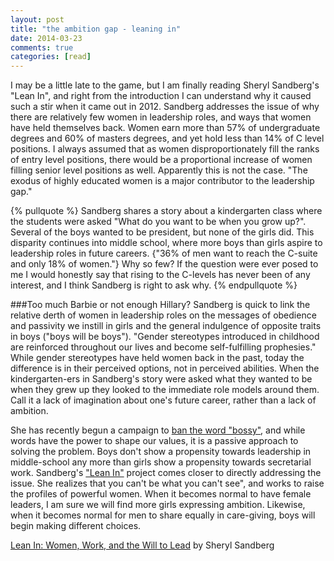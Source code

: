 ```yaml
---
layout: post
title: "the ambition gap - leaning in"
date: 2014-03-23
comments: true
categories: [read]
---
```


I may be a little late to the game, but I am finally reading Sheryl Sandberg's "Lean In", and right from the introduction I can understand why it caused such a stir when it came out in 2012. Sandberg addresses the issue of why there are relatively few women in leadership roles, and ways that women have held themselves back.<!--more--> Women earn more than 57% of undergraduate degrees and 60% of masters degrees, and yet hold less than 14% of C level positions. I always assumed that as women disproportionately fill the ranks of entry level positions, there would be a proportional increase of women filling senior level positions as well. Apparently this is not the case. "The exodus of highly educated women is a major contributor to the leadership gap."

{% pullquote %}
Sandberg shares a story about a kindergarten class where the students were asked "What do you want to be when you grow up?". Several of the boys wanted to be president, but none of the girls did. This disparity continues into middle school, where more boys than girls aspire to leadership roles in future careers. {"36% of men want to reach the C-suite and only 18% of women."} Why so few? If the question were ever posed to me I would honestly say that rising to the C-levels has never been of any interest, and I think Sandberg is right to ask why.
{% endpullquote %}

###Too much Barbie or not enough Hillary?
Sandberg is quick to link the relative derth of women in leadership roles on the messages of obedience and passivity we instill in girls and the general indulgence of opposite traits in boys ("boys will be boys"). "Gender stereotypes introduced in childhood are reinforced throughout our lives and become self-fulfilling prophesies." While gender stereotypes have held women back in the past, today the difference is in their perceived options, not in perceived abilities. When the kindergarten-ers in Sandberg's story were asked what they wanted to be when they grew up they looked to the immediate role models around them. Call it a lack of imagination about one's future career, rather than a lack of ambition.

She has recently begun a campaign to [ban the word "bossy"](http://banbossy.com/), and while words have the power to shape our values, it is a passive approach to solving the problem. Boys don't show a propensity towards leadership in middle-school any more than girls show a propensity towards secretarial work. Sandberg's ["Lean In"](http://leanin.org/) project comes closer to directly addressing the issue. She realizes that you can't be what you can't see", and works to raise the profiles of powerful women. When it becomes normal to have female leaders, I am sure we will find more girls expressing ambition. Likewise, when it becomes normal for men to share equally in care-giving, boys will begin making different choices.

[Lean In: Women, Work, and the Will to Lead](http://www.amazon.com/Lean-In-Women-Work-Will/dp/0385349947/ref=sr_1_1?ie=UTF8&qid=1395756488&sr=8-1&keywords=lean+in) by Sheryl Sandberg
